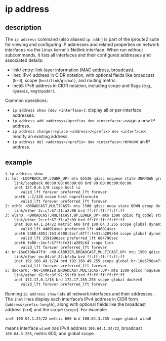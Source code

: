 # ip address

## description

The `ip address` command (also aliased `ip addr`) is part of the iproute2 suite for viewing and configuring IP addresses and related properties on network interfaces via the Linux kernel’s Netlink interface. When run without subcommands, it lists all interfaces and their configured addresses and associated details:
- link/ entry: link-layer information (MAC address, broadcast).
- inet: IPv4 address in CIDR notation, with optional fields like broadcast (`brd`), scope (`host`/`link`/`global`), and routing metric.
- inet6: IPv6 address in CIDR notation, including scope and flags (e.g., `dynamic`, `mngtmpaddr`).

Common operations:
- `ip address show [dev <interface>]`: display all or per-interface addresses.
- `ip address add <address>/<prefix> dev <interface>`: assign a new IP address.
- `ip address change|replace <address>/<prefix> dev <interface>`: modify an existing address.
- `ip address del <address>/<prefix> dev <interface>`: remove an IP address.

## example
```bash
$ ip address show
1: lo: <LOOPBACK,UP,LOWER_UP> mtu 65536 qdisc noqueue state UNKNOWN group default qlen 1000
    link/loopback 00:00:00:00:00:00 brd 00:00:00:00:00:00
    inet 127.0.0.1/8 scope host lo
       valid_lft forever preferred_lft forever
    inet6 ::1/128 scope host noprefixroute
       valid_lft forever preferred_lft forever
2: eth0: <BROADCAST,MULTICAST> mtu 1500 qdisc noop state DOWN group default qlen 1000
    link/ether 2c:cf:67:31:a2:08 brd ff:ff:ff:ff:ff:ff
3: wlan0: <BROADCAST,MULTICAST,UP,LOWER_UP> mtu 1500 qdisc fq_codel state UP group default qlen 1000
    link/ether 2c:cf:67:31:a2:09 brd ff:ff:ff:ff:ff:ff
    inet 100.64.1.24/22 metric 600 brd 100.64.3.255 scope global dynamic wlan0
       valid_lft 446014sec preferred_lft 446014sec
    inet6 2400:4051:163:6300:2ecf:67ff:fe31:a209/64 scope global dynamic mngtmpaddr noprefixroute
       valid_lft 2591996sec preferred_lft 604796sec
    inet6 fe80::2ecf:67ff:fe31:a209/64 scope link
       valid_lft forever preferred_lft forever
4: br-16e6790e47fd: <NO-CARRIER,BROADCAST,MULTICAST,UP> mtu 1500 qdisc noqueue state DOWN group default
    link/ether ee:04:bf:22:bf:0a brd ff:ff:ff:ff:ff:ff
    inet 192.168.49.1/24 brd 192.168.49.255 scope global br-16e6790e47fd
       valid_lft forever preferred_lft forever
5: docker0: <NO-CARRIER,BROADCAST,MULTICAST,UP> mtu 1500 qdisc noqueue state DOWN group default
    link/ether d2:fc:0f:97:59:f9 brd ff:ff:ff:ff:ff:ff
    inet 172.17.0.1/16 brd 172.17.255.255 scope global docker0
       valid_lft forever preferred_lft forever
```

Running `ip address show` lists all network interfaces and their addresses.
The `inet` lines display each interface’s IPv4 address in CIDR form (`address/prefix-length`),
along with optional fields like the broadcast address (`brd`) and the scope (`scope`).
For example:
```bash
inet 100.64.1.24/22 metric 600 brd 100.64.3.255 scope global wlan0
```
means interface `wlan0` has IPv4 address `100.64.1.24/22`, broadcast `100.64.3.255`, metric 600, and global scope.
